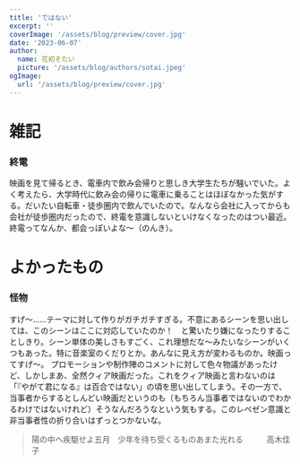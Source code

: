 ```yaml
---
title: 'ではない'
excerpt: ''
coverImage: '/assets/blog/preview/cover.jpg'
date: '2023-06-07'
author:
  name: 花初そたい
  picture: '/assets/blog/authors/sotai.jpeg'
ogImage:
  url: '/assets/blog/preview/cover.jpg'
---
```

# 雑記
### 終電
映画を見て帰るとき、電車内で飲み会帰りと思しき大学生たちが騒いでいた。よく考えたら、大学時代に飲み会の帰りに電車に乗ることはほぼなかった気がする。だいたい自転車・徒歩圏内で飲んでいたので。なんなら会社に入ってからも会社が徒歩圏内だったので、終電を意識しないといけなくなったのはつい最近。終電ってなんか、都会っぽいよな～（のんき）。

# よかったもの
### 怪物
すげ～……テーマに対して作りがガチガチすぎる。不意にあるシーンを思い出しては、このシーンはここに対応していたのか！　と驚いたり嫌になったりすることしきり。シーン単体の美しさもすごく、これ理想だな～みたいなシーンがいくつもあった。特に音楽室のくだりとか。あんなに見え方が変わるものか。映画ってすげ～。
プロモーションや制作陣のコメントに対して色々物議があったけど、しかしまあ、全然クィア映画だった。これをクィア映画と言わないのは「『やがて君になる』は百合ではない」の頃を思い出してしまう。その一方で、当事者からするとしんどい映画だというのも（もちろん当事者ではないのでわかるわけではないけれど）そうなんだろうなという気もする。このレペゼン意識と非当事者性の折り合いはずっとつかないな。

> 陽の中へ疾駆せよ五月　少年を待ち受くるものあまた光れる　　　高木佳子